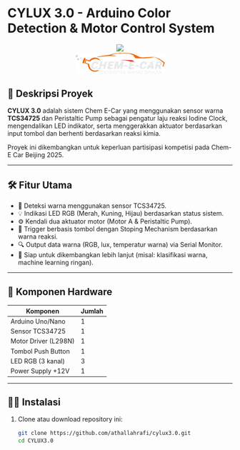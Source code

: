 # CYLUX 3.0 - Arduino Color Detection & Motor Control System
<p align="center">
   <img src="https://www.aiche.org/sites/default/files/images/page/embeded/chem-e-car_logo_2.png" width="200"><br>
   <img src="https://github.com/athallahrafi/CYLUX3.0/blob/main/IMG-20250612-WA0037.jpg" width="200">
</p>

## 🎯 Deskripsi Proyek

**CYLUX 3.0** adalah sistem Chem E-Car yang menggunakan sensor warna **TCS34725** dan Peristaltic Pump sebagai pengatur laju reaksi Iodine Clock, mengendalikan LED indikator, serta menggerakkan aktuator berdasarkan input tombol dan berhenti berdasarkan reaksi kimia.

Proyek ini dikembangkan untuk keperluan partisipasi kompetisi pada Chem-E Car Beijing 2025.

---

## 🛠️ Fitur Utama

- 🎨 Deteksi warna menggunakan sensor TCS34725.
- 💡 Indikasi LED RGB (Merah, Kuning, Hijau) berdasarkan status sistem.
- ⚙️ Kendali dua aktuator motor (Motor A & Peristaltic Pump).
- 🧠 Trigger berbasis tombol dengan Stoping Mechanism berdasarkan warna reaksi.
- 🔍 Output data warna (RGB, lux, temperatur warna) via Serial Monitor.
- 🧪 Siap untuk dikembangkan lebih lanjut (misal: klasifikasi warna, machine learning ringan).

---

## 🧰 Komponen Hardware

| Komponen               | Jumlah |
|------------------------|--------|
| Arduino Uno/Nano       | 1      |
| Sensor TCS34725        | 1      |
| Motor Driver (L298N)   | 1      |
| Tombol Push Button     | 1      |
| LED RGB (3 kanal)      | 3      |
| Power Supply +12V      | 1      |

---

## 🧑‍💻 Instalasi

1. Clone atau download repository ini:

   ```bash
   git clone https://github.com/athallahrafi/cylux3.0.git
   cd CYLUX3.0
